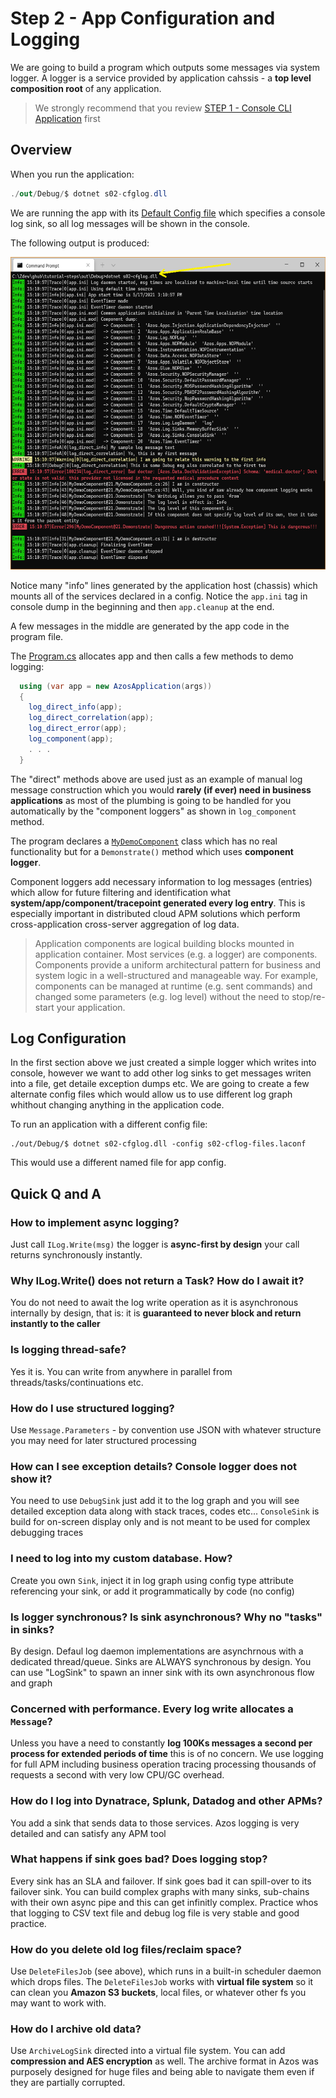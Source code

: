 ﻿# Step 2 - App Configuration and Logging

We are going to build a program which outputs some messages via system logger.
A logger is a service provided by application cahssis - a **top level composition 
root** of any application. 

> We strongly recommend that you review [STEP 1 - Console CLI Application](/src/s01-console) first

## Overview

When you run the application:
```csharp
./out/Debug/$ dotnet s02-cfglog.dll
```

We are running the app with its [Default Config file](s02-cflog.laconf) which specifies a console log 
sink, so all log messages will be shown in the console.

The following output is produced:
 
<img src="img/screen01.png" height="500px">

Notice many "info" lines generated by the application host (chassis) which mounts all
of the services declared in a config. Notice the `app.ini` tag in console dump in the beginning
and then `app.cleanup` at the end.

A few messages in the middle are generated by the app code in the program file.

The [Program.cs](Program.cs) allocates app and then calls a few methods to demo logging:
```csharp
  using (var app = new AzosApplication(args))
  {
    log_direct_info(app);
    log_direct_correlation(app);
    log_direct_error(app);
    log_component(app);
    . . .
  }
```
The "direct" methods above are used just as an example of manual log message construction which 
you would **rarely (if ever) need in business applications** as most of the plumbing is going to 
be handled for you automatically by the "component loggers" as shown in `log_component` method.

The program declares a [`MyDemoComponent`](MyDemoComponent.cs) class which has no real
functionality but for a `Demonstrate()` method which uses **component logger**.

Component loggers add necessary information to log messages (entries) which allow for future
filtering and identification what **system/app/component/tracepoint generated every log entry**.
This is especially important in distributed cloud APM solutions which perform cross-application
cross-server aggregation of log data.

> Application components are logical building blocks mounted in application container. Most services 
> (e.g. a logger) are components. Components provide a uniform architectural pattern for 
> business and system logic in a well-structured and manageable way. For example, components 
> can be managed at runtime (e.g. sent commands) and changed some parameters (e.g. log level) 
> without the need to stop/re-start your application.
 
## Log Configuration
In the first section above we just created a simple logger which writes into console, however
we want to add other log sinks to get messages writen into a file, get detaile exception dumps etc.
We are going to create a few alternate config files which would allow us to use different log graph
whithout changing anything in the application code.

To run an application with a different config file:
```
./out/Debug/$ dotnet s02-cfglog.dll -config s02-cflog-files.laconf
```

This would use a different named file for app config. 




 
## Quick Q and A

### How to implement async logging?
Just call `ILog.Write(msg)` the logger is **async-first by design** your call returns synchronously
instantly.

### Why ILog.Write() does not return a Task? How do I await it?
You do not need to await the log write operation as it is asynchronous internally by design, that is:
it is **guaranteed to never block and return instantly to the caller** 

### Is logging thread-safe?
Yes it is. You can write from anywhere in parallel from threads/tasks/continuations etc.

### How do I use structured logging?
Use `Message.Parameters` - by convention use JSON with whatever structure you may need for later structured processing

### How can I see exception details? Console logger does not show it?
You need to use `DebugSink` just add it to the log graph and you will see detailed exception data
along with stack traces, codes etc... `ConsoleSink` is build for on-screen display only and is not meant
to be used for complex debugging traces

### I need to log into my custom database. How?
Create you own `Sink`, inject it in log graph using config type attribute referencing your sink, or add it
programmatically by code (no config)

### Is logger synchronous? Is sink asynchronous? Why no "tasks" in sinks?
By design. Defaul log daemon implementations are asynchrnous with a dedicated thread/queue.
Sinks are ALWAYS synchronous by design. You can use "LogSink" to spawn an inner sink with its own
asynchronous flow and graph

### Concerned with performance. Every log write allocates a `Message`?
Unless you have a need to constantly **log 100Ks messages a second per process for extended periods of time**
this is of no concern.  We use logging for full APM including business operation tracing
processing thousands of requests a second with very low CPU/GC overhead.

### How do I log into Dynatrace, Splunk, Datadog and other APMs?
You add a sink that sends data to those services. Azos logging is very detailed and can satisfy any APM tool

### What happens if sink goes bad? Does logging stop?
Every sink has an SLA and failover. If sink goes bad it can spill-over to its failover sink.
You can build complex graphs with many sinks, sub-chains with their own async pipe and this 
can get infinitly complex. Practice whos that logging to CSV text file and debug log file is very
stable and good practice.

### How do you delete old log files/reclaim space?
Use `DeleteFilesJob` (see above), which runs in a built-in scheduler daemon which drops files.
The `DeleteFilesJob` works with **virtual file system** so it can clean you **Amazon S3 buckets**, local files,
or whatever other fs you may want to work with.

### How do I archive old data?
Use `ArchiveLogSink` directed into a virtual file system. You can add **compression and AES encryption** as well.
The archive format in Azos was purposely designed for huge files and being able to navigate them even if they are partially corrupted.








